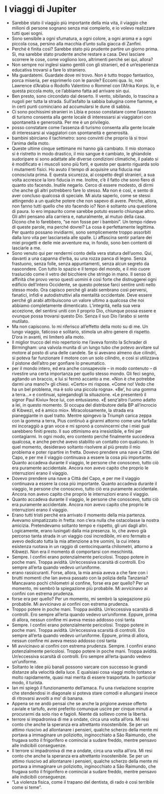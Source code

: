 # I viaggi di Jupiter
- Sarebbe stato il viaggio più importante della mia vita, il viaggio che milioni di persone sognano senza mai compierlo, e io volevo realizzare tutti quei sogni.
- Sono sensibile a ogni sfumatura, a ogni colore, a ogni aroma e a ogni piccola cosa, persino alla macchia d’unto sulla giacca di Zanfini.
- Perché è finita così? Sarebbe stato più prudente partire un giorno prima. Sì, ma sarebbe stato prudente anche restare a casa. Devi lasciare scorrere le cose, come vogliono loro, altrimenti perché sei qui, allora?
- Non sempre noi inglesi siamo gentili con gli stranieri, ed è un’esperienza educativa trovarsi a fare lo straniero.
- Ma guardatemi. Guardate dove mi trovo. Non è tutto troppo fantastico, porca miseria, per esprimerlo con le parole? Eccomi qua. Io, non Lawrence d’Arabia o Rodolfo Valentino o Rommel con l’Afrika Korps. Io, e questa piccola moto, ce l’abbiamo fatta ad arrivare sin qui.
- Ben presto, sono circondato dal deserto. Il vento, sibilando, lo trascina a nugoli per tutta la strada. Sull’asfalto la sabbia balugina come fiamme, e in certi punti cominciano ad accumularsi le dune di sabbia.
- Ci sono pochissimi stranieri in Libia e posso constatare come l’assenza di turismo consenta alla gente locale di interessarsi ai viaggiatori con spontaneità e generosità. Per me è un privilegio.
- posso constatare come l’assenza di turismo consenta alla gente locale di interessarsi ai viaggiatori con spontaneità e generosità.
- bambini sbirciano il tachimetro: sono convinti che proprio là si trovi l’anima della moto.
- Queste ultime cinque settimane mi hanno già cambiato. Il mio stomaco si è ristretto in modo drastico, il mio sangue è cambiato, le ghiandole sudoripare si sono adattate alle diverse condizioni climatiche, il palato si è modificato e i muscoli sono più forti, e questo per quanto riguarda solo i mutamenti fisici. Ho avuto il tempo di acquisire una fiducia mai conosciuta prima. E questa sicurezza, al cospetto degli stranieri, a sua volta accresce la loro fiducia in me. Inoltre, c’è il fatto che sono fiero di quanto sto facendo. Inutile negarlo. Cerco di essere modesto, di dirmi che anche gli altri potrebbero fare lo stesso. Ma non è così, e sento di aver concluso qualcosa di speciale. Mi aiuta saperlo, come se stessi attingendo a un qualche potere che non sapevo di avere. Perché, allora, non fanno tutti quello che sto facendo io? Non è soltanto una questione di paura. Io ero impaurito come sarebbe potuto esserlo chiunque altro. Gli altri pensano alla carriera e, naturalmente, al mutuo della casa. Dicono che lo farebbero, “se non fosse per i bambini”. Un tempo ridevo di queste parole, ma perché dovrei? La cosa è perfettamente legittima. Per quanto possano invidiarmi, sono semplicemente troppo assorbiti dalla loro vita per lasciarsela alle spalle. Li affascina sentir parlare dei miei progetti e delle mie avventure ma, in fondo, sono ben contenti di lasciarle a me.
- Sono venuto qui per rendermi conto della vera statura dell’uomo. Qui, davanti a una capanna d’erba, su una rozza panca di legno. Senza frastuono, senza folle, senza appuntamenti, senza alcun segreto da nascondere. Con tutto lo spazio e il tempo del mondo, e il mio cuore traslucido come il vetro del bicchiere che stringo in mano. Il senso di affinità che provo verso questi uomini è così forte che distruggerei ogni edificio dell’intero Occidente, se questo potesse farci sentire uniti nello stesso modo. Ora capisco perché gli arabi sembrano così perversi, fanatici, infidi e autodistruttivi alla mentalità occidentale. Deve essere perché gli arabi attribuiscono un valore ultimo a qualcosa che noi abbiamo completamente dimenticato. L’integrità, nella sua vera accezione, del sentirsi uniti con il proprio Dio, chiunque possa essere e ovunque possa trovarsi questo Dio. Senza il suo Dio l’arabo si sente mutilato.
- Ma non capiscono. Io mi riferisco all’effetto della moto su di me. Un lungo viaggio, faticoso e solitario, stimola un altro genere di rispetto. D’ora in avanti, mi limiterò alla moto.
- Il miglior trucco del mio repertorio me l’aveva fornito la Schrader di Birmingham: una valvola munita di un lungo tubo che potevo avvitare sul motore al posto di una delle candele. Se si avevano almeno due cilindri, si poteva far funzionare il motore con un solo cilindro, e così si utilizzava il pistone dell’altro per gonfiare lo pneumatico.
- per il mondo intero, ed era anche consapevole – in modo contenuto – di rivestire una certa importanza per quello stesso mondo. Gli feci segno, agitando un braccio, e lui si fermò accanto a me. «Non è che potrebbe darmi una mano?» gli chiesi. «Certo» mi rispose. «Come no! Vedo che ha un bel problema, ma è solo una piccola rogna». «Be’, ho una gomma a terra…» e continuai, spiegandogli la situazione. «Le presenterò il signor Paul Kiviu» fece lui, con entusiasmo. «È senz’altro l’uomo adatto a lei, in questo momento. Si occupa del distributore della BP all’incrocio di Kibwezi, ed è amico mio». Miracolosamente, la strada era pianeggiante in quel tratto. Mentre spingevo la Triumph carica zeppa con la gomma a terra, Pius continuò a girarmi attorno come una farfalla: mi incoraggiò a gran voce e mi spronò a convincermi che i miei guai sarebbero finiti presto. Il suo ottimismo era irresistibile, e finì per contagiarmi. In ogni modo, ero contento perché finalmente succedeva qualcosa, e anche perché avevo stabilito un contatto con qualcuno. In quel momento, desideravo soltanto risolvere al più presto il mio problema e poter ripartire in fretta. Dovevo prendere una nave a Città del Capo, e per me il viaggio continuava a essere la cosa più importante. Quanto accadeva durante il viaggio, le persone che conoscevo, tutto ciò era puramente accidentale. Ancora non avevo capito che proprio le interruzioni erano il viaggio.
- Dovevo prendere una nave a Città del Capo, e per me il viaggio continuava a essere la cosa più importante. Quanto accadeva durante il viaggio, le persone che conoscevo, tutto ciò era puramente accidentale. Ancora non avevo capito che proprio le interruzioni erano il viaggio.
- Quanto accadeva durante il viaggio, le persone che conoscevo, tutto ciò era puramente accidentale. Ancora non avevo capito che proprio le interruzioni erano il viaggio.
- Erano tutti tristi perché era arrivato il momento della mia partenza. Avevamo simpatizzato in fretta: non c’era nulla che ostacolasse la nostra amicizia. Pretendevamo soltanto tempo e rispetto, gli uni dagli altri. Logicamente, erano lusingati dalla mia presenza. Io, che avevo già percorso tanta strada in un viaggio così incredibile, mi ero fermato e avevo dedicato tutta la mia attenzione a tre uomini, la cui intera esistenza ruotava in un raggio di centocinquanta chilometri, attorno a Kibwezi. Non era il momento di comportarsi con meschinità.
- Sempre. I confini erano potenzialmente pericolosi. Troppo potere in poche mani. Troppa avidità. Un’eccessiva scarsità di controlli. Ero sempre all’erta quando vedevo un’uniforme.
- erano rassicuranti. Forse, allora, la mia ansia aveva a che fare con i brutti momenti che Ian aveva passato con la polizia della Tanzania? Mancavano pochi chilometri al confine, forse era per quello? Per un momento, mi sembrò la spiegazione più probabile. Mi avvicinavo ai confini con estrema prudenza.
- forse era per quello? Per un momento, mi sembrò la spiegazione più probabile. Mi avvicinavo ai confini con estrema prudenza.
- Troppo potere in poche mani. Troppa avidità. Un’eccessiva scarsità di controlli. Ero sempre all’erta quando vedevo un’uniforme. Eppure, prima di allora, nessun confine mi aveva messo addosso così tanta
- Sempre. I confini erano potenzialmente pericolosi. Troppo potere in poche mani. Troppa avidità. Un’eccessiva scarsità di controlli. Ero sempre all’erta quando vedevo un’uniforme. Eppure, prima di allora, nessun confine mi aveva messo addosso così tanta
- Mi avvicinavo ai confini con estrema prudenza. Sempre. I confini erano potenzialmente pericolosi. Troppo potere in poche mani. Troppa avidità. Un’eccessiva scarsità di controlli. Ero sempre all’erta quando vedevo un’uniforme.
- Soltanto le idee più banali possono varcare con successo le grandi distanze alla velocità della luce. E qualsiasi cosa viaggi molto lontano e molto rapidamente, quasi mai merita di essere trasportata. In particolar modo, il turista.
- Ian mi spiegò il funzionamento dell’amaca. Fu una rivelazione scoprire che stendendosi in diagonale si poteva stare comodi e allungarsi invece di ritrovarsi avvolti a mo’ di banana.
- Appena se ne andò pensai che se anche la prigione avesse offerto caviale e tartufo, avrei preferito comunque uscire per cinque minuti a procurarmi da solo riso e fagioli. Niente dà sollievo come la libertà.
- terrore si impadroniva di me a ondate, circa una volta all’ora. Mi resi conto che anche la speranza era altrettanto insostenibile. Se per un attimo riuscivo ad allontanare i pensieri, qualche scherzo della mente mi portava a immaginare un poliziotto, inginocchiato a São Raimundo, che frugava sotto il frigorifero e cominciai a sudare freddo, mentre pensavo alle indicibili conseguenze.
- Il terrore si impadroniva di me a ondate, circa una volta all’ora. Mi resi conto che anche la speranza era altrettanto insostenibile. Se per un attimo riuscivo ad allontanare i pensieri, qualche scherzo della mente mi portava a immaginare un poliziotto, inginocchiato a São Raimundo, che frugava sotto il frigorifero e cominciai a sudare freddo, mentre pensavo alle indicibili conseguenze.
- “La violenza fisica, come il trapano del dentista, di rado è così terribile come si teme”.
